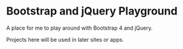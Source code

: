 # Bootstrap and jQuery Playground

A place for me to play around with Bootstrap 4 and jQuery.

Projects here will be used in later sites or apps.
